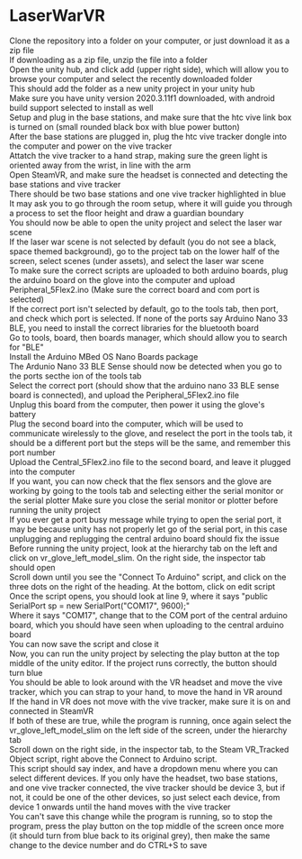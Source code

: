 # LaserWarVR

Clone the repository into a folder on your computer, or just download it as a zip file <br />
If downloading as a zip file, unzip the file into a folder <br />
Open the unity hub, and click add (upper right side), which will allow you to browse your computer and select the recently downloaded folder <br />
This should add the folder as a new unity project in your unity hub <br />
Make sure you have unity version 2020.3.11f1 downloaded, with android build support selected to install as well <br />
Setup and plug in the base stations, and make sure that the htc vive link box is turned on (small rounded black box with blue power button) <br />
After the base stations are plugged in, plug the htc vive tracker dongle into the computer and power on the vive tracker <br />
Attatch the vive tracker to a hand strap, making sure the green light is oriented away from the wrist, in line with the arm <br />
Open SteamVR, and make sure the headset is connected and detecting the base stations and vive tracker <br />
There should be two base stations and one vive tracker highlighted in blue <br />
It may ask you to go through the room setup, where it will guide you through a process to set the floor height and draw a guardian boundary <br />
You should now be able to open the unity project and select the laser war scene <br />
If the laser war scene is not selected by default (you do not see a black, space themed background), go to the project tab on the lower half of the screen, select scenes (under assets), and select the laser war scene <br />
To make sure the correct scripts are uploaded to both arduino boards, plug the arduino board on the glove into the computer and upload Peripheral_5Flex2.ino (Make sure the correct board and com port is selected) <br />
If the correct port isn't selected by default, go to the tools tab, then port, and check which port is selected. If none of the ports say Arduino Nano 33 BLE, you need to install the correct libraries for the bluetooth board <br />
Go to tools, board, then boards manager, which should allow you to search for "BLE" <br />
Install the Arduino MBed OS Nano Boards package <br />
The Ardunio Nano 33 BLE Sense should now be detected when you go to the ports secthe ion of the tools tab <br />
Select the correct port (should show that the arduino nano 33 BLE sense board is connected), and upload the Peripheral_5Flex2.ino file <br />
Unplug this board from the computer, then power it using the glove's battery <br />
Plug the second board into the computer, which will be used to communicate wirelessly to the glove, and reselect the port in the tools tab, it should be a different port but the steps will be the same, and remember this port number <br />
Upload the Central_5Flex2.ino file to the second board, and leave it plugged into the computer <br />
If you want, you can now check that the flex sensors and the glove are working by going to the tools tab and selecting either the serial monitor or the serial plotter
Make sure you close the serial monitor or plotter before running the unity project <br />
If you ever get a port busy message while trying to open the serial port, it may be because unity has not properly let go of the serial port, in this case unplugging and replugging the central arduino board should fix the issue <br />
Before running the unity project, look at the hierarchy tab on the left and click on vr_glove_left_model_slim. On the right side, the inspector tab should open <br />
Scroll down until you see the "Connect To Arduino" script, and click on the three dots on the right of the heading. At the bottom, click on edit script <br />
Once the script opens, you should look at line 9, where it says "public SerialPort sp = new SerialPort("COM17", 9600);" <br />
Where it says "COM17", change that to the COM port of the central arduino board, which you should have seen when uploading to the central arduino board <br />
You can now save the script and close it <br />
Now, you can run the unity project by selecting the play button at the top middle of the unity editor. If the project runs correctly, the button should turn blue <br />
You should be able to look around with the VR headset and move the vive tracker, which you can strap to your hand, to move the hand in VR around <br />
If the hand in VR does not move with the vive tracker, make sure it is on and connected in SteamVR <br />
If both of these are true, while the program is running, once again select the vr_glove_left_model_slim on the left side of the screen, under the hierarchy tab <br />
Scroll down on the right side, in the inspector tab, to the Steam VR_Tracked Object script, right above the Connect to Arduino script. <br />
This script should say index, and have a dropdown menu where you can select different devices. If you only have the headset, two base stations, and one vive tracker connected, the vive tracker should be device 3, but if not, it could be one of the other devices, so just select each device, from device 1 onwards until the hand moves with the vive tracker <br />
You can't save this change while the program is running, so to stop the program, press the play button on the top middle of the screen once more (it should turn from blue back to its original grey), then make the same change to the device number and do CTRL+S to save <br />


